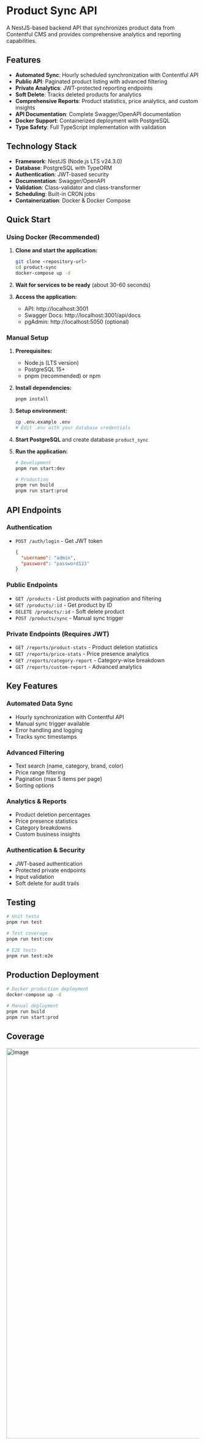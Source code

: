 # Product Sync API

A NestJS-based backend API that synchronizes product data from Contentful CMS and provides comprehensive analytics and reporting capabilities.

## Features

- **Automated Sync**: Hourly scheduled synchronization with Contentful API
- **Public API**: Paginated product listing with advanced filtering
- **Private Analytics**: JWT-protected reporting endpoints
- **Soft Delete**: Tracks deleted products for analytics
- **Comprehensive Reports**: Product statistics, price analytics, and custom insights
- **API Documentation**: Complete Swagger/OpenAPI documentation
- **Docker Support**: Containerized deployment with PostgreSQL
- **Type Safety**: Full TypeScript implementation with validation

## Technology Stack

- **Framework**: NestJS (Node.js LTS v24.3.0)
- **Database**: PostgreSQL with TypeORM
- **Authentication**: JWT-based security
- **Documentation**: Swagger/OpenAPI
- **Validation**: Class-validator and class-transformer
- **Scheduling**: Built-in CRON jobs
- **Containerization**: Docker & Docker Compose

## Quick Start

### Using Docker (Recommended)

1. **Clone and start the application:**
   ```bash
   git clone <repository-url>
   cd product-sync
   docker-compose up -d
   ```

2. **Wait for services to be ready** (about 30-60 seconds)

3. **Access the application:**
   - API: http://localhost:3001
   - Swagger Docs: http://localhost:3001/api/docs
   - pgAdmin: http://localhost:5050 (optional)

### Manual Setup

1. **Prerequisites:**
   - Node.js (LTS version)
   - PostgreSQL 15+
   - pnpm (recommended) or npm

2. **Install dependencies:**
   ```bash
   pnpm install
   ```

3. **Setup environment:**
   ```bash
   cp .env.example .env
   # Edit .env with your database credentials
   ```

4. **Start PostgreSQL** and create database `product_sync`

5. **Run the application:**
   ```bash
   # Development
   pnpm run start:dev
   
   # Production
   pnpm run build
   pnpm run start:prod
   ```

## API Endpoints

### Authentication

- `POST /auth/login` - Get JWT token
  ```json
  {
    "username": "admin",
    "password": "password123"
  }
  ```

### Public Endpoints

- `GET /products` - List products with pagination and filtering
- `GET /products/:id` - Get product by ID
- `DELETE /products/:id` - Soft delete product
- `POST /products/sync` - Manual sync trigger

### Private Endpoints (Requires JWT)

- `GET /reports/product-stats` - Product deletion statistics
- `GET /reports/price-stats` - Price presence analytics
- `GET /reports/category-report` - Category-wise breakdown
- `GET /reports/custom-report` - Advanced analytics

## Key Features

### Automated Data Sync
- Hourly synchronization with Contentful API
- Manual sync trigger available
- Error handling and logging
- Tracks sync timestamps

### Advanced Filtering
- Text search (name, category, brand, color)
- Price range filtering
- Pagination (max 5 items per page)
- Sorting options

### Analytics & Reports
- Product deletion percentages
- Price presence statistics
- Category breakdowns
- Custom business insights

### Authentication & Security
- JWT-based authentication
- Protected private endpoints
- Input validation
- Soft delete for audit trails

## Testing

```bash
# Unit tests
pnpm run test

# Test coverage
pnpm run test:cov

# E2E tests
pnpm run test:e2e
```

## Production Deployment

```bash
# Docker production deployment
docker-compose up -d

# Manual deployment
pnpm run build
pnpm run start:prod
```

## Coverage
<img width="1920" height="1017" alt="image" src="https://github.com/user-attachments/assets/3f4530c7-adc0-42e9-81b1-3e2027563066" />
